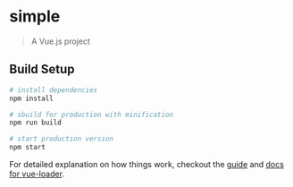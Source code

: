 # simple

> A Vue.js project

## Build Setup

``` bash
# install dependencies
npm install

# sbuild for production with minification
npm run build

# start production version
npm start

```

For detailed explanation on how things work, checkout the [guide](http://vuejs-templates.github.io/webpack/) and [docs for vue-loader](http://vuejs.github.io/vue-loader).
